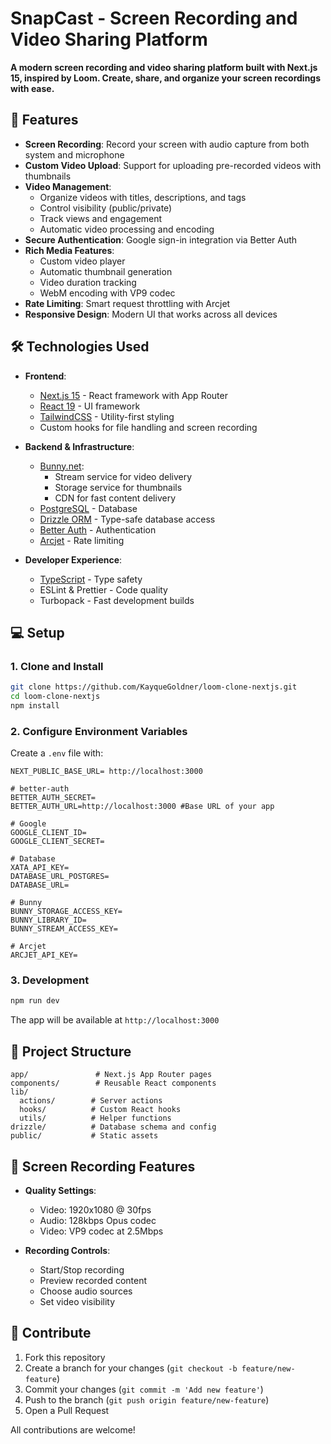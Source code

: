 # SnapCast - Screen Recording and Video Sharing Platform

**A modern screen recording and video sharing platform built with Next.js 15, inspired by Loom. Create, share, and organize your screen recordings with ease.**

## 🚀 Features

- **Screen Recording**: Record your screen with audio capture from both system and microphone
- **Custom Video Upload**: Support for uploading pre-recorded videos with thumbnails
- **Video Management**: 
  - Organize videos with titles, descriptions, and tags
  - Control visibility (public/private)
  - Track views and engagement
  - Automatic video processing and encoding
- **Secure Authentication**: Google sign-in integration via Better Auth
- **Rich Media Features**:
  - Custom video player
  - Automatic thumbnail generation
  - Video duration tracking
  - WebM encoding with VP9 codec
- **Rate Limiting**: Smart request throttling with Arcjet
- **Responsive Design**: Modern UI that works across all devices

## 🛠️ Technologies Used

- **Frontend**:
  - [Next.js 15](https://nextjs.org/) - React framework with App Router
  - [React 19](https://react.dev/) - UI framework
  - [TailwindCSS](https://tailwindcss.com/) - Utility-first styling
  - Custom hooks for file handling and screen recording

- **Backend & Infrastructure**:
  - [Bunny.net](https://bunny.net/):
    - Stream service for video delivery
    - Storage service for thumbnails
    - CDN for fast content delivery
  - [PostgreSQL](https://www.postgresql.org/) - Database
  - [Drizzle ORM](https://orm.drizzle.team/) - Type-safe database access
  - [Better Auth](https://www.better-auth.com/) - Authentication
  - [Arcjet](https://arcjet.com/) - Rate limiting
  
- **Developer Experience**:
  - [TypeScript](https://www.typescriptlang.org/) - Type safety
  - ESLint & Prettier - Code quality
  - Turbopack - Fast development builds

## 💻 Setup

### 1. Clone and Install

```bash
git clone https://github.com/KayqueGoldner/loom-clone-nextjs.git
cd loom-clone-nextjs
npm install
```

### 2. Configure Environment Variables

Create a `.env` file with:

```env
NEXT_PUBLIC_BASE_URL= http://localhost:3000

# better-auth
BETTER_AUTH_SECRET=
BETTER_AUTH_URL=http://localhost:3000 #Base URL of your app

# Google
GOOGLE_CLIENT_ID=
GOOGLE_CLIENT_SECRET=

# Database
XATA_API_KEY=
DATABASE_URL_POSTGRES=
DATABASE_URL=

# Bunny
BUNNY_STORAGE_ACCESS_KEY=
BUNNY_LIBRARY_ID=
BUNNY_STREAM_ACCESS_KEY=

# Arcjet
ARCJET_API_KEY=
```

### 3. Development

```bash
npm run dev
```

The app will be available at `http://localhost:3000`

## 📁 Project Structure

```
app/               # Next.js App Router pages
components/        # Reusable React components
lib/
  actions/        # Server actions
  hooks/          # Custom React hooks
  utils/          # Helper functions
drizzle/          # Database schema and config
public/           # Static assets
```

## 🎥 Screen Recording Features

- **Quality Settings**:
  - Video: 1920x1080 @ 30fps
  - Audio: 128kbps Opus codec
  - Video: VP9 codec at 2.5Mbps

- **Recording Controls**:
  - Start/Stop recording
  - Preview recorded content
  - Choose audio sources
  - Set video visibility

## 🤝 Contribute

1. Fork this repository
2. Create a branch for your changes (`git checkout -b feature/new-feature`)
3. Commit your changes (`git commit -m 'Add new feature'`)
4. Push to the branch (`git push origin feature/new-feature`)
5. Open a Pull Request

All contributions are welcome!